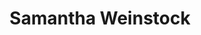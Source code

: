 ---
name: Samantha Weinstock
title: Samantha Weinstock
permalink: /team/samantha-weinstock/
image_id: attJt6jgFKLRtY9cO
image_path: /assets/img/import/bio/samantha-weinstock/samantha-weinstock.jpg
job_title: Head of Operations and Partnerships
cohort_year:
portfolio:
description: <p>Strategist and builder of programs and organizations. Experience working in academia, nonprofit, and for profit sectors. </p>
blurb: <p>Samantha Weinstock (she/her) runs operations and manages partnerships for xD and provides research help and project management for xD projects. Sam brings extensive nonprofit and academic experience to the team. Prior to xD, Sam was the Executive Director of a research nonprofit, Center of Complex Interventions, where she set the strategic vision for the organization, ran day-to-day operations, and worked closely with the CCI research team on various research projects. Before CCI, Sam was the Director of Administration at YarnLabs Inc, a fiscal sponsor for non-profits. She also previously managed research at MIT and worked as a researcher at Harvard Law School and the Berkman Klein Center for Internet &amp; Society. Before entering the academic and non-profit space, Sam worked at Google. </p>

skillsets: Technical Project Management
---